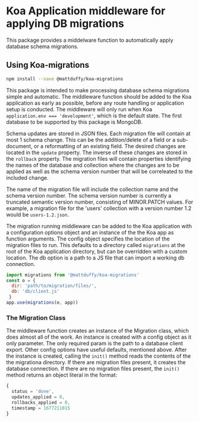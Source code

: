 # Koa Application middleware for applying DB migrations

This package provides a middelware function to automatically apply database schema migrations.

## Using Koa-migrations

```bash
npm install --save @mattduffy/koa-migrations
```
This package is intended to make processing database schema migrations simple and automatic.  The middleware function should be added to the Koa application as early as possible, before any route handling or application setup is conducted.  The middleware will only run when Koa ```application.env === 'development'```, which is the default state.  The first database to be supported by this package is MongoDB.

Schema updates are stored in JSON files.  Each migration file will contain at most 1 schema change.  This can be the addition/delete of a field or a sub-document, or a reformatting of an existing field.  The desired changes are located in the ```update``` property.  The inverse of these changes are stored in the ```rollback``` property.  The migration files will contain properties identifying the names of the database and collection where the changes are to be applied as well as the schema version number that will be correleated to the included change.

The name of the migration file will include the collection name and the schema version number.  The schema version number is currently a truncated semantic version number, consisting of MINOR.PATCH values.  For example, a migration file for the 'users' collection with a version number 1.2 would be ```users-1.2.json```.

The migration running middleware can be added to the Koa application with a configuration options object and an instance of the the Koa app as function arguments.  The config object specifies the location of the migration files to run.  This defaults to a directory called ```migrations``` at the root of the Koa application directory, but can be overridden with a custom location.  The db option is a path to a JS file that can import a working db connection.  
```javascript
import migrations from '@mattduffy/koa-migrations'
const o = {
  dir: 'path/to/migration/files/',
  db: 'db/client.js'
 }
app.use(migrations(o, app))

```

### The Migration Class
The middleware function creates an instance of the Migration class, which does almost all of the work.  An instance is created with a config object as it only parameter.  The only required param is the path to a database client export.  Other config options have useful defaults, mentioned above.  After the instance is created, calling the ```init()``` method reads the contents of the the migrationa directory.  If there are migration files present, it creates the database connection.  If there are no migration files present, the ```init()``` method returns an object literal in the format:
```javascript
{
  status = 'done',
  updates_applied = 0,
  rollbacks_applied = 0,
  timestamp = 1677211015
}
```
